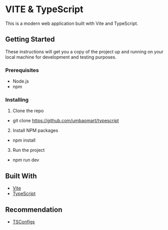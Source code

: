 # VITE & TypeScript

This is a modern web application built with Vite and TypeScript.

## Getting Started

These instructions will get you a copy of the project up and running on your local machine for development and testing purposes.

### Prerequisites

- Node.js
- npm

### Installing

1. Clone the repo
- git clone https://github.com/umbaomart/typescript

2. Install NPM packages
- npm install

3. Run the project
- npm run dev


## Built With

- [Vite](https://vitejs.dev/)
- [TypeScript](https://www.typescriptlang.org/)

## Recommendation

- [TSConfigs](https://github.com/tsconfig/bases)